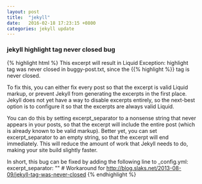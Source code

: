 ```yaml
---
layout: post
title:  "jekyll"
date:   2016-02-18 17:23:15 +0800
categories: jekyll update
---
```


### jekyll highlight tag never closed bug
{% highlight html %}
This excerpt will result in Liquid Exception: highlight tag was never closed in buggy-post.txt, 
since the {{% highlight %}} tag is never closed.

To fix this, you can either fix every post so that the excerpt is valid Liquid markup,
or prevent Jekyll from generating the excerpts in the first place.
Jekyll does not yet have a way to disable excerpts entirely, 
so the next-best option is to configure it so that the excerpts are always valid Liquid.

You can do this by setting excerpt_separator to a nonsense string that never appears in your posts, 
so that the excerpt will include the entire post (which is already known to be valid markup).
Better yet, you can set excerpt_separator to an empty string, so that the excerpt will end immediately.
This will reduce the amount of work that Jekyll needs to do, making your site build slightly faster.

In short, this bug can be fixed by adding the following line to _config.yml:
excerpt_separator: ""   # Workaround for http://blog.slaks.net/2013-08-09/jekyll-tag-was-never-closed
{% endhighlight %}
